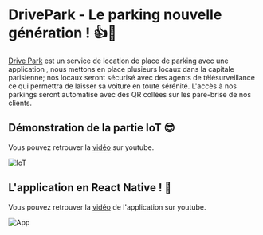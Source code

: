 # DrivePark - Le parking nouvelle génération ! 👍🚀

[Drive Park](https://drive-park.azurewebsites.net/) est un service de location de place de parking avec une application , nous mettons en place plusieurs locaux dans la capitale parisienne; nos locaux seront sécurisé  avec des agents de télésurveillance ce qui permettra de laisser sa voiture en toute sérénité.
L'accès à nos parkings seront automatisé avec des QR collées sur les pare-brise de nos clients.

## Démonstration de la partie IoT 😎
Vous pouvez retrouver la [vidéo](https://www.youtube.com/watch?v=yzvRGzI3Ci8) sur youtube.

![IoT](https://github.com/blluetomato/Drivepark_pub/blob/master/DrivePark%20-%20Website/img/driveparkiot.gif)

## L'application en React Native ! 💪
Vous pouvez retrouver la [vidéo](https://www.youtube.com/watch?v=5hDyHZYde1s) de l'application sur youtube.

![App](https://media.giphy.com/media/lrhjLkNjQoRj5byV0w/giphy.gif)


